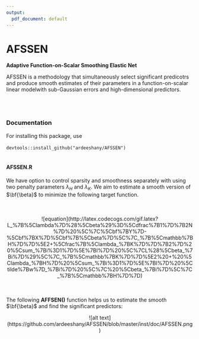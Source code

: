 ```yaml
---
output:
  pdf_document: default
---
```

# AFSSEN
**Adaptive Function-on-Scalar Smoothing Elastic Net**

AFSSEN is a methodology that simultaneously select significant predicotrs and produce smooth estimates of their parameters in a function-on-scalar linear modelwith sub-Gaussian errors and high-dimensional predictors. 

<br>
</br>

### Documentation

For installing this package, use

`
devtools::install_github("ardeeshany/AFSSEN")
`
<br>
</br>

#### AFSSEN.R

We have option to control sparsity and smoothness separately with using two penalty parameters $\lambda_H$ and $\lambda_K$. We aim to estimate a smooth version of $\bf{\beta}$ to minimize the following target function.

<br>
</br>

<center>
![equation](http://latex.codecogs.com/gif.latex?L_%7B%5Clambda%7D%28%5Cbeta%29%3D%5Cdfrac%7B1%7D%7B2N%7D%20%5C%7C%5Cbf%7BY%7D-%5Cbf%7BX%7D%5Cbf%7B%5Cbeta%7D%5C%7C_%7B%5Cmathbb%7BH%7D%7D%5E2&plus;%5Cfrac%7B%5Clambda_%7BK%7D%7D%7B2%7D%20%5Csum_%7Bi%3D1%7D%5E%7BI%7D%20%5C%7CL%28%5Cbeta_%7Bi%7D%29%5C%7C_%7B%5Cmathbb%7BK%7D%7D%5E2%20&plus;%20%5Clambda_%7BH%7D%20%5Csum_%7Bi%3D1%7D%5E%7BI%7D%20%5Ctilde%7Bw%7D_%7Bi%7D%20%5C%7C%20%5Cbeta_%7Bi%7D%5C%7C_%7B%5Cmathbb%7BH%7D%7D)
</center>

<br>
</br>


The following **AFFSEN()** function helps us to estimate the smooth $\bf{\beta}$ and find the significant predictors:

<center>
![alt text](https://github.com/ardeeshany/AFSSEN/blob/master/inst/doc/AFSSEN.png)
</center>


